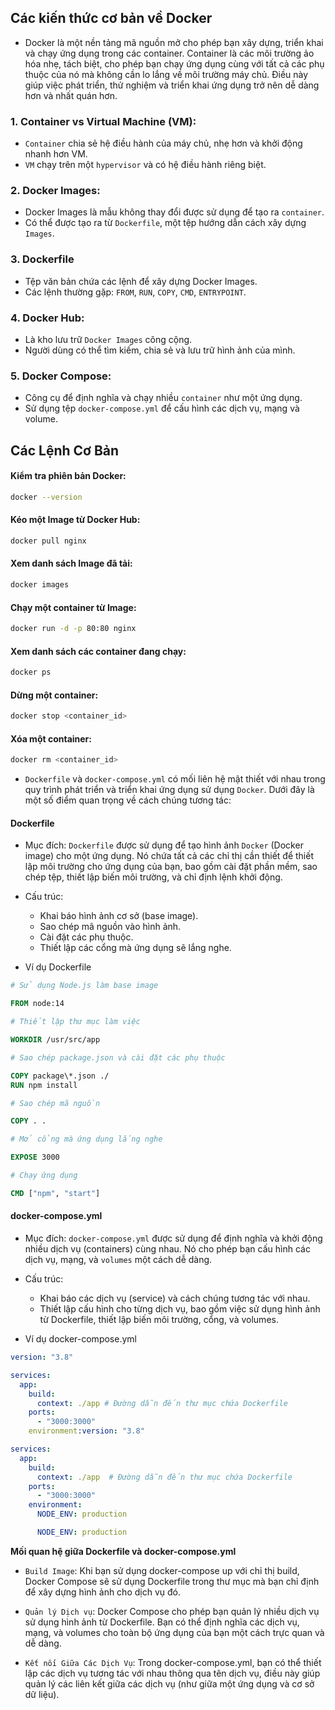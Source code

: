 ## Các kiến thức cơ bản về Docker

- Docker là một nền tảng mã nguồn mở cho phép bạn xây dựng, triển khai và chạy ứng dụng trong các container. Container là các môi trường ảo hóa nhẹ, tách biệt, cho phép bạn chạy ứng dụng cùng với tất cả các phụ thuộc của nó mà không cần lo lắng về môi trường máy chủ. Điều này giúp việc phát triển, thử nghiệm và triển khai ứng dụng trở nên dễ dàng hơn và nhất quán hơn.

### 1. Container vs Virtual Machine (VM):

- `Container` chia sẻ hệ điều hành của máy chủ, nhẹ hơn và khởi động nhanh hơn VM.
- `VM` chạy trên một `hypervisor` và có hệ điều hành riêng biệt.

### 2. Docker Images:

- Docker Images là mẫu không thay đổi được sử dụng để tạo ra `container`.
- Có thể được tạo ra từ `Dockerfile`, một tệp hướng dẫn cách xây dựng `Images`.

### 3. Dockerfile

- Tệp văn bản chứa các lệnh để xây dựng Docker Images.
- Các lệnh thường gặp: `FROM`, `RUN`, `COPY`, `CMD`, `ENTRYPOINT`.

### 4. Docker Hub:

- Là kho lưu trữ `Docker Images` công cộng.
- Người dùng có thể tìm kiếm, chia sẻ và lưu trữ hình ảnh của mình.

### 5. Docker Compose:

- Công cụ để định nghĩa và chạy nhiều `container` như một ứng  dụng.
- Sử dụng tệp `docker-compose.yml` để cấu hình các dịch vụ, mạng và volume.

## Các Lệnh Cơ Bản

#### Kiểm tra phiên bản Docker:

```bash
docker --version
```

#### Kéo một Image từ Docker Hub:

```bash
docker pull nginx
```

#### Xem danh sách Image đã tải:

```bash
docker images
```

#### Chạy một container từ Image:

```bash
docker run -d -p 80:80 nginx
```

#### Xem danh sách các container đang chạy:

```bash
docker ps
```

#### Dừng một container:

```bash
docker stop <container_id>
```

#### Xóa một container:

```bash
docker rm <container_id>
```

- `Dockerfile` và `docker-compose.yml` có mối liên hệ mật thiết với nhau trong quy trình phát triển và triển khai ứng dụng sử dụng `Docker`. Dưới đây là một số điểm quan trọng về cách chúng tương tác:

#### Dockerfile

- Mục đích: `Dockerfile` được sử dụng để tạo hình ảnh `Docker` (Docker image) cho một ứng dụng. Nó chứa tất cả các chỉ thị cần thiết để thiết lập môi trường cho ứng dụng của bạn, bao gồm cài đặt phần mềm, sao chép tệp, thiết lập biến môi trường, và chỉ định lệnh khởi động.

- Cấu trúc:

  - Khai báo hình ảnh cơ sở (base image).
  - Sao chép mã nguồn vào hình ảnh.
  - Cài đặt các phụ thuộc.
  - Thiết lập các cổng mà ứng dụng sẽ lắng nghe.

- Ví dụ Dockerfile

```dockerfile
# Sử dụng Node.js làm base image

FROM node:14

# Thiết lập thư mục làm việc

WORKDIR /usr/src/app

# Sao chép package.json và cài đặt các phụ thuộc

COPY package\*.json ./
RUN npm install

# Sao chép mã nguồn

COPY . .

# Mở cổng mà ứng dụng lắng nghe

EXPOSE 3000

# Chạy ứng dụng

CMD ["npm", "start"]
```

#### docker-compose.yml

- Mục đích: `docker-compose.yml` được sử dụng để định nghĩa và khởi động nhiều dịch vụ (containers) cùng nhau. Nó cho phép bạn cấu hình các dịch vụ, mạng, và `volumes` một cách dễ dàng.

- Cấu trúc:

  - Khai báo các dịch vụ (service) và cách chúng tương tác với nhau.
  - Thiết lập cấu hình cho từng dịch vụ, bao gồm việc sử dụng hình ảnh từ Dockerfile, thiết lập biến môi trường, cổng, và volumes.

- Ví dụ docker-compose.yml

```yaml
version: "3.8"

services:
  app:
    build:
      context: ./app # Đường dẫn đến thư mục chứa Dockerfile
    ports:
      - "3000:3000"
    environment:version: "3.8"

services:
  app:
    build:
      context: ./app  # Đường dẫn đến thư mục chứa Dockerfile
    ports:
      - "3000:3000"
    environment:
      NODE_ENV: production

      NODE_ENV: production
```

**Mối quan hệ giữa Dockerfile và docker-compose.yml**

- `Build Image`: Khi bạn sử dụng docker-compose up với chỉ thị build, Docker Compose sẽ sử dụng Dockerfile trong thư mục mà bạn chỉ định để xây dựng hình ảnh cho dịch vụ đó.

- `Quản lý Dịch vụ`: Docker Compose cho phép bạn quản lý nhiều dịch vụ sử dụng hình ảnh từ Dockerfile. Bạn có thể định nghĩa các dịch vụ, mạng, và volumes cho toàn bộ ứng dụng của bạn một cách trực quan và dễ dàng.

- `Kết nối Giữa Các Dịch Vụ`: Trong docker-compose.yml, bạn có thể thiết lập các dịch vụ tương tác với nhau thông qua tên dịch vụ, điều này giúp quản lý các liên kết giữa các dịch vụ (như giữa một ứng dụng và cơ sở dữ liệu).
